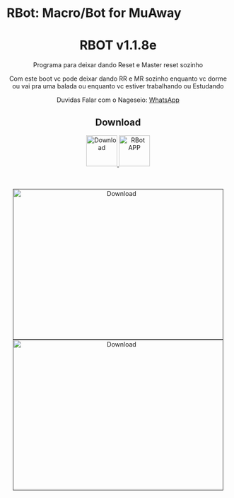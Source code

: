 # RBot: Macro/Bot for MuAway




<div align="center">

  <h1>RBOT v1.1.8e</h1>
   <p>Programa para deixar dando Reset e Master reset sozinho 

Com este boot vc pode deixar dando RR e MR sozinho enquanto vc dorme ou vai pra uma balada ou enquanto vc estiver trabalhando ou Estudando 

Duvidas Falar com o Nageseio: <a href="https://chat.whatsapp.com/L7FMbo0viV925hNglUvkh7">WhatsApp</a></p>
	<h2> Download </h2>
	<a href="https://www.muaway.net/downloads">
		<img src="https://i.imgur.com/QiikXnT.png"
		alt="Download" width="70" height="70" />
	</a>
  <a href="https://github.com/rbotpro/RBot/archive/main.zip">
		<img src="https://i.imgur.com/lTK7xHH.png"
		alt="RBot APP" width="70" height="70" />
	</a>
  </div><br><br>
  <div align="center">
  <a href="">
		<img src="https://i.imgur.com/UQzRbgF.jpg"
    alt="Download" width="476" height="341" />
	</a>
  <a href="">
		<img src="https://i.imgur.com/0qo9szH.jpg"
    alt="Download" width="476" height="341" />
	</a>
</div><br><br>
